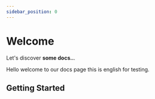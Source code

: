 ```yaml
---
sidebar_position: 0
---
```


# Welcome

Let's discover **some docs..**.

Hello welcome to our docs page this is english for testing.


## Getting Started

